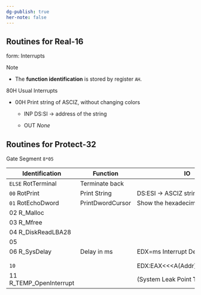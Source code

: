 ```yaml
---
dg-publish: true
her-note: false
---
```


## Routines for Real-16

form: Interrupts

Note

- The **function identification** is stored by register `AH`.



80H Usual Interrupts

- 00H Print string of ASCIZ, without changing colors

    - INP DS:SI -> address of the string

    - OUT *None*



## Routines for Protect-32

Gate Segment `8*05` 

| Identification          | Function         | IO                             |
| ----------------------- | ---------------- | ------------------------------ |
| `ELSE` RotTerminal      | Terminate back   |                                |
| `00` RotPrint           | Print String     | DS:ESI → ASCIZ string          |
| `01` RotEchoDword       | PrintDwordCursor | Show the hexadecimal of EDX    |
| 02 R_Malloc             |                  |                                |
| 03 R_Mfree              |                  |                                |
| 04 R_DiskReadLBA28      |                  |                                |
| 05                      |                  |                                |
| 06 R_SysDelay           | Delay in ms      | EDX=ms Interrupt Dependent     |
|                         |                  |                                |
|                         |                  |                                |
| `10`                    |                  | EDX:EAX<<<A(Addr)B(Len)C(Prop) |
| 11 R_TEMP_OpenInterrupt |                  | (System Leak Point **TODO**)   |



